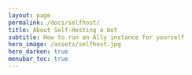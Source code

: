 ```yaml
---
layout: page
permalink: /docs/selfhost/
title: About Self-Hosting a bot
subtitle: How to run an Ally instance for yourself
hero_image: /assets/selfhost.jpg
hero_darken: true
menubar_toc: true
---
```

